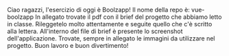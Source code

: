 Ciao ragazzi, l'esercizio di oggi è Boolzapp! Il nome della repo è: vue-boolzapp
In allegato trovate il pdf con il brief del progetto che abbiamo letto in classe. Rileggetelo molto attentamente e seguite quello che c'è scritto alla lettera. All'interno del file di brief è presente lo screenshot dell'applicazione. Trovate, sempre in allegato le immagini da utilizzare nel progetto.
Buon lavoro e buon divertimento!